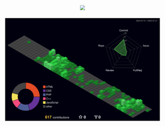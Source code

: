 <h1 align="center">
    <img src="https://readme-typing-svg.herokuapp.com/?font=Righteous&size=35&center=true&vCenter=true&width=500&height=70&duration=4000&lines=Hi+There!+👋;+I'm+Efraim+Urel+palodang!;" />
</h1>

![3D Contributions](https://raw.githubusercontent.com/efraimurelpalodang/efraimurelpalodang/main/profile-3d-contrib/profile-night-green.svg)

